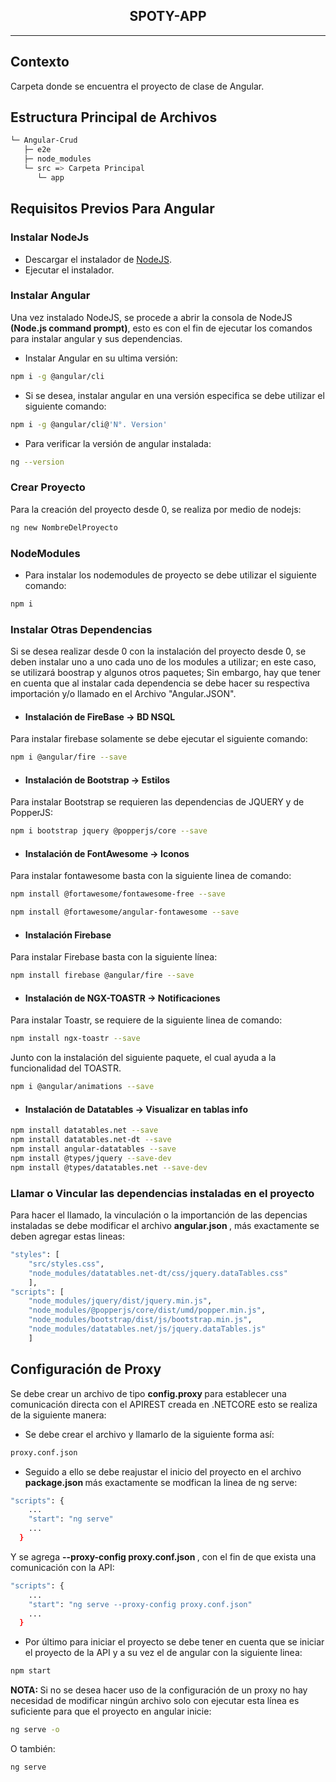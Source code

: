 <p>
    <h2 align="center"> SPOTY-APP </h2>
</p>

<hr>

## Contexto

Carpeta donde se encuentra el proyecto de clase de Angular.

## Estructura Principal de Archivos

```bash
└─ Angular-Crud
   ├─ e2e
   ├─ node_modules 
   └─ src => Carpeta Principal
      └─ app
```

## Requisitos Previos Para Angular

### Instalar NodeJs

* Descargar el instalador de [NodeJS](https://nodejs.org/es/).
* Ejecutar el instalador.

### Instalar Angular
Una vez instalado NodeJS, se procede a abrir la consola de NodeJS <b>(Node.js command prompt)</b>, esto es con el fin de ejecutar los comandos para instalar angular y sus dependencias.

* Instalar Angular en su ultima versión:
```bash
npm i -g @angular/cli
```

* Si se desea, instalar angular en una versión especifica se debe utilizar el siguiente comando:
```bash
npm i -g @angular/cli@'N°. Version'
```

* Para verificar la versión de angular instalada:

```bash
ng --version
```

### Crear Proyecto

Para la creación del proyecto desde 0, se realiza por medio de nodejs:

```bash
ng new NombreDelProyecto
```

### NodeModules

* Para instalar los nodemodules de proyecto se debe utilizar el siguiente comando:

```bash
npm i
```

### Instalar Otras Dependencias

Si se desea realizar desde 0 con la instalación del proyecto desde 0, se deben instalar uno a uno cada uno de los modules a utilizar; en este caso, se utilizará boostrap y algunos otros paquetes; Sin embargo, hay que tener en cuenta que al instalar cada dependencia se debe hacer su respectiva importación y/o llamado en el Archivo "Angular.JSON".

* #### Instalación de FireBase -> BD NSQL
Para instalar firebase solamente se debe ejecutar el siguiente comando:

```bash
npm i @angular/fire --save
```

* #### Instalación de Bootstrap -> Estilos
Para instalar Bootstrap se requieren las dependencias de JQUERY y de PopperJS:

```bash
npm i bootstrap jquery @popperjs/core --save
```

* #### Instalación de FontAwesome -> Iconos
Para instalar fontawesome basta con la siguiente linea de comando:

```bash
npm install @fortawesome/fontawesome-free --save
```

```bash
npm install @fortawesome/angular-fontawesome --save 
```

* #### Instalación Firebase

Para instalar Firebase basta con la siguiente línea:

```bash
npm install firebase @angular/fire --save
```

* #### Instalación de NGX-TOASTR -> Notificaciones
Para instalar Toastr, se requiere de la siguiente linea de comando:

```bash
npm install ngx-toastr --save
```
Junto con la instalación del siguiente paquete, el cual ayuda a la funcionalidad del TOASTR.

```bash
npm i @angular/animations --save
```

* #### Instalación de Datatables -> Visualizar en tablas info

```bash
npm install datatables.net --save
npm install datatables.net-dt --save
npm install angular-datatables --save
npm install @types/jquery --save-dev
npm install @types/datatables.net --save-dev
```

### Llamar o Vincular las dependencias instaladas en el proyecto

Para hacer el llamado, la vinculación o la importanción de las depencias instaladas se debe modificar el archivo <b> angular.json </b>, más exactamente se deben agregar estas lineas:

```bash
"styles": [
    "src/styles.css",
    "node_modules/datatables.net-dt/css/jquery.dataTables.css"              
    ],
"scripts": [
    "node_modules/jquery/dist/jquery.min.js",
    "node_modules/@popperjs/core/dist/umd/popper.min.js",
    "node_modules/bootstrap/dist/js/bootstrap.min.js",
    "node_modules/datatables.net/js/jquery.dataTables.js"
    ]
```

## Configuración de Proxy

Se debe crear un archivo de tipo <b> config.proxy </b> para establecer una comunicación directa con el APIREST creada en .NETCORE esto se realiza de la siguiente manera:

* Se debe crear el archivo y llamarlo de la siguiente forma así:

```bash
proxy.conf.json
```

* Seguido a ello se debe reajustar el inicio del proyecto en el archivo <b> package.json </b> más exactamente se modfican la linea de ng serve:

```bash
"scripts": {
    ...
    "start": "ng serve"
    ...
  }
```

Y se agrega <b> --proxy-config proxy.conf.json </b>, con el fin de que exista una comunicación con la API:

```bash
"scripts": {
    ...
    "start": "ng serve --proxy-config proxy.conf.json"
    ...
  }
```

* Por último para iniciar el proyecto se debe tener en cuenta que se iniciar el proyecto de la API y a su vez el de angular con la siguiente linea: 

```bash
npm start
```

<b> NOTA: </b> Si no se desea hacer uso de la configuración de un proxy no hay necesidad de modificar ningún archivo solo con ejecutar esta línea es suficiente para que el proyecto en angular inicie:

```bash
ng serve -o
```

O también:

```bash
ng serve
```